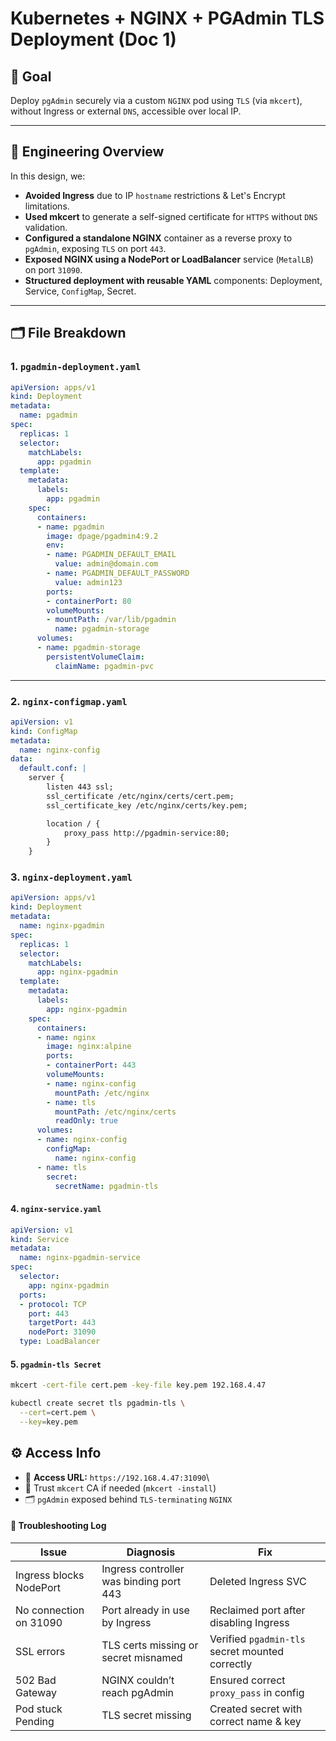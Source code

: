 # Kubernetes + NGINX + PGAdmin TLS Deployment (Doc 1)

## 🎯 Goal

Deploy `pgAdmin` securely via a custom `NGINX` pod using `TLS` (via `mkcert`), without Ingress or external `DNS`, accessible over local IP.

---

## 🧠 Engineering Overview

In this design, we:

- **Avoided Ingress** due to IP `hostname` restrictions & Let's Encrypt limitations.
- **Used mkcert** to generate a self-signed certificate for `HTTPS` without `DNS` validation.
- **Configured a standalone NGINX** container as a reverse proxy to `pgAdmin`, exposing `TLS` on port `443`.
- **Exposed NGINX using a NodePort or LoadBalancer** service (`MetalLB`) on port `31090`.
- **Structured deployment with reusable YAML** components: Deployment, Service, `ConfigMap`, Secret.

---

## 🗂 File Breakdown

### 1. `pgadmin-deployment.yaml`

```yaml
apiVersion: apps/v1
kind: Deployment
metadata:
  name: pgadmin
spec:
  replicas: 1
  selector:
    matchLabels:
      app: pgadmin
  template:
    metadata:
      labels:
        app: pgadmin
    spec:
      containers:
      - name: pgadmin
        image: dpage/pgadmin4:9.2
        env:
        - name: PGADMIN_DEFAULT_EMAIL
          value: admin@domain.com
        - name: PGADMIN_DEFAULT_PASSWORD
          value: admin123
        ports:
        - containerPort: 80
        volumeMounts:
        - mountPath: /var/lib/pgadmin
          name: pgadmin-storage
      volumes:
      - name: pgadmin-storage
        persistentVolumeClaim:
          claimName: pgadmin-pvc
```

---

### 2. `nginx-configmap.yaml`

```yaml
apiVersion: v1
kind: ConfigMap
metadata:
  name: nginx-config
data:
  default.conf: |
    server {
        listen 443 ssl;
        ssl_certificate /etc/nginx/certs/cert.pem;
        ssl_certificate_key /etc/nginx/certs/key.pem;

        location / {
            proxy_pass http://pgadmin-service:80;
        }
    }
```



### 3. `nginx-deployment.yaml`

```yaml
apiVersion: apps/v1
kind: Deployment
metadata:
  name: nginx-pgadmin
spec:
  replicas: 1
  selector:
    matchLabels:
      app: nginx-pgadmin
  template:
    metadata:
      labels:
        app: nginx-pgadmin
    spec:
      containers:
      - name: nginx
        image: nginx:alpine
        ports:
        - containerPort: 443
        volumeMounts:
        - name: nginx-config
          mountPath: /etc/nginx
        - name: tls
          mountPath: /etc/nginx/certs
          readOnly: true
      volumes:
      - name: nginx-config
        configMap:
          name: nginx-config
      - name: tls
        secret:
          secretName: pgadmin-tls
```

#### 4. `nginx-service.yaml`

```yaml
apiVersion: v1
kind: Service
metadata:
  name: nginx-pgadmin-service
spec:
  selector:
    app: nginx-pgadmin
  ports:
  - protocol: TCP
    port: 443
    targetPort: 443
    nodePort: 31090
  type: LoadBalancer
```

#### 5. `pgadmin-tls Secret`

```bash
mkcert -cert-file cert.pem -key-file key.pem 192.168.4.47

kubectl create secret tls pgadmin-tls \
  --cert=cert.pem \
  --key=key.pem
```


## ⚙️ Access Info

- 📍 **Access URL:** `https://192.168.4.47:31090`\
- 🧠 Trust `mkcert` CA if needed (`mkcert -install`)
- 🗂 `pgAdmin` exposed behind `TLS-terminating` `NGINX`

#### 🧪 Troubleshooting Log

| Issue                   | Diagnosis                               | Fix                                             |
| ----------------------- | --------------------------------------- | ----------------------------------------------- |
| Ingress blocks NodePort | Ingress controller was binding port 443 | Deleted Ingress SVC                             |
| No connection on 31090  | Port already in use by Ingress          | Reclaimed port after disabling Ingress          |
| SSL errors              | TLS certs missing or secret misnamed    | Verified `pgadmin-tls` secret mounted correctly |
| 502 Bad Gateway         | NGINX couldn’t reach pgAdmin            | Ensured correct `proxy_pass` in config          |
| Pod stuck Pending       | TLS secret missing                      | Created secret with correct name & key          |
